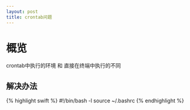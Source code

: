 ```yaml
---
layout: post
title: crontab问题
---
```


# 概览

crontab中执行的环境 和 直接在终端中执行的不同

## 解决办法



{% highlight swift %}
#!/bin/bash -l
source ~/.bashrc
{% endhighlight %}
